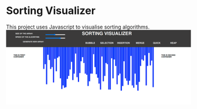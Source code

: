 # Sorting Visualizer

This project uses Javascript to visualise sorting algorithms.
<img src="screenshot.png">
